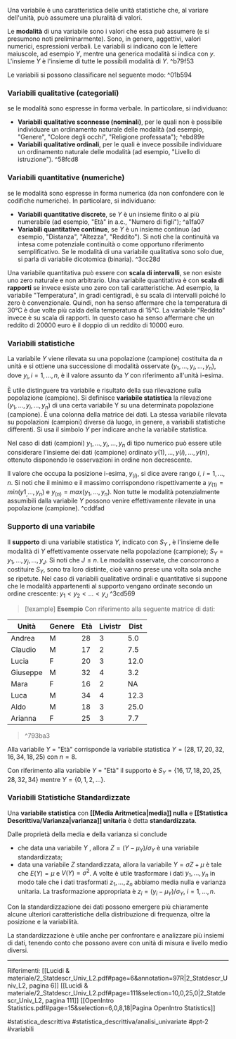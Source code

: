 Una variabile è una caratteristica delle unità statistiche che, al variare dell'unità, può assumere una pluralità di valori.

Le **modalità** di una variabile sono i valori che essa può assumere (e si presumono noti preliminarmente). Sono, in genere, aggettivi, valori numerici, espressioni verbali.
Le variabili si indicano con le lettere maiuscole, ad esempio $Y$, mentre una generica modalità si indica con $y$. L'insieme $Y$ è l'insieme di tutte le possibili modalità di $Y$.  ^b79f53

Le variabili si possono classificare nel seguente modo: ^01b594
### Variabili qualitative (categoriali)
se le modalità sono espresse in forma verbale. 
In particolare, si individuano: 
* **Variabili qualitative sconnesse (nominali)**, per le quali non è possibile individuare un ordinamento naturale delle modalità (ad esempio, "Genere", "Colore degli occhi", "Religione professata");  ^ebd89e
* **Variabili qualitative ordinali**, per le quali è invece possibile individuare un ordinamento naturale delle modalità (ad esempio, "Livello di istruzione").  ^58fcd8
### Variabili quantitative (numeriche)
se le modalità sono espresse in forma numerica (da non confondere con le codifiche numeriche).
In particolare, si individuano:
*  **Variabili quantitative discrete**, se $Y$ è un insieme finito o al più numerabile (ad esempio, "Età" in a.c., "Numero di figli");  ^a1fa07
* **Variabili quantitative continue**, se $Y$ è un insieme continuo (ad esempio, "Distanza", "Altezza", "Reddito"). 
	Si noti che la continuità va intesa come potenziale continuità o come opportuno riferimento semplificativo.
Se le modalità di una variabile qualitativa sono solo due, si parla di variabile dicotomica (binaria). ^3cc28d

Una variabile quantitativa può essere con **scala di intervalli**, se non esiste uno zero naturale e non arbitrario. 
Una variabile quantitativa è con **scala di rapporti** se invece esiste uno zero con tali caratteristiche.
Ad esempio, la variabile "Temperatura", in gradi centigradi, è su scala di intervalli poiché lo zero è convenzionale. 
Quindi, non ha senso affermare che la temperatura di 30°C è due volte più calda della temperatura di 15°C. 
La variabile "Reddito" invece è su scala di rapporti. In questo caso ha senso affermare che un reddito di 20000 euro è il doppio di un reddito di 10000 euro.

### Variabili statistiche

La variabile $Y$ viene rilevata su una popolazione (campione) costituita da $n$ unità e si ottiene una successione di modalità osservate $(y_1, . . . , y_i, . . . , y_n)$, dove $y_i, i = 1, . . . , n$, è il valore assunto da $Y$ con riferimento all'unità i-esima. 

È utile distinguere tra variabile e risultato della sua rilevazione sulla popolazione (campione). Si definisce **variabile statistica** la rilevazione $(y_1, . . . , y_i, . . . , y_n)$ di una certa variabile Y su una determinata popolazione (campione).
È una colonna della matrice dei dati. La stessa variabile rilevata su popolazioni (campioni) diverse dà luogo, in genere, a variabili statistiche differenti. 
Si usa il simbolo $Y$ per indicare anche la variabile statistica.

Nel caso di dati (campioni) $y_1, . . . , y_i, . . . , y_n$ di tipo numerico può essere utile considerare l'insieme dei dati (campione) ordinato $y(1), . . . , y(i), . . . , y(n)$, ottenuto disponendo le osservazioni in ordine non decrescente.

Il valore che occupa la posizione i-esima, $y_{(i)}$, si dice avere rango $i,\ i = 1, . . . , n$. Si noti che il minimo e il massimo corrispondono rispettivamente a $y_{(1)} = min(y1_, . . . , y_n)$ e $y_{(n)} = max(y_1, . . . , y_n)$. 
Non tutte le modalità potenzialmente assumibili dalla variabile $Y$ possono venire effettivamente rilevate in una popolazione (campione). ^cddfad

### Supporto di una variabile

Il **supporto** di una variabile statistica $Y$, indicato con $S_Y$ , è l'insieme delle modalità di $Y$ effettivamente osservate nella popolazione (campione); 
$S_Y = {y_1, . . . , y_j , . . . , y_J }$. 
Si noti che $J \le n$. 
Le modalità osservate, che concorrono a costituire $S_Y$, sono tra loro distinte, cioè vanno prese una volta sola anche se ripetute. 
Nel caso di variabili qualitative ordinali e quantitative si suppone che le modalità appartenenti al supporto vengano ordinate secondo un ordine crescente: $y_1 \lt y_2 \lt ... \lt y_J$ ^3cd569

>[!example] **Esempio**
>Con riferimento alla seguente matrice di dati:
>
| Unità | Genere | Età | Livistr | Dist |
| ---- | ---- | ---- | ---- | ---- |
| Andrea | M | 28 | 3 | 5.0 |
| Claudio | M | 17 | 2 | 7.5 |
| Lucia | F | 20 | 3 | 12.0 |
| Giuseppe | M | 32 | 4 | 3.2 |
| Mara | F | 16 | 2 | NA |
| Luca | M | 34 | 4 | 12.3 |
| Aldo | M | 18 | 3 |  25.0 |
| Arianna | F | 25 | 3 | 7.7 |
>^793ba3
>
Alla variabile $Y$ = "Età" corrisponde la variabile statistica
$Y = (28, 17, 20, 32, 16, 34, 18, 25)$ con $n=8$.
>
Con riferimento alla variabile $Y$ = "Età" il supporto è $S_Y = \{16, 17, 18, 20, 25, 28, 32, 34\}$ mentre $Y = \{0, 1, 2, ...\}$.

### Variabili Statistiche Standardizzate
Una **variabile statistica** con **[[Media Aritmetica|media]] nulla** e **[[Statistica Descrittiva/Varianza|varianza]] unitaria** è detta **standardizzata**.

Dalle proprietà della media e della varianza si conclude
* che data una variabile $Y$ , allora $Z = (Y − \mu_Y) / \sigma_Y$ è una variabile standardizzata; 
* data una variabile $Z$ standardizzata, allora la variabile $Y = \sigma Z + \mu$ è tale che $E(Y) = \mu$ e $V(Y) = \sigma^2$. 
A volte è utile trasformare i dati $y_1, . . . , y_n$ in modo tale che i dati trasformati $z_1, . . . , z_n$ abbiamo media nulla e varianza unitaria. La trasformazione appropriata è $z_i = (y_i − μ_Y)/\sigma_Y,\ i = 1, . . . , n$. 

Con la standardizzazione dei dati possono emergere più chiaramente alcune ulteriori caratteristiche della distribuzione di frequenza, oltre la posizione e la variabilità.

La standardizzazione è utile anche per confrontare e analizzare più insiemi di dati, tenendo conto che possono avere con unità di misura e livello medio diversi.

***
Riferimenti:
[[Lucidi & materiale/2_Statdescr_Univ_L2.pdf#page=6&annotation=97R|2_Statdescr_Univ_L2, pagina 6]]
[[Lucidi & materiale/2_Statdescr_Univ_L2.pdf#page=111&selection=10,0,25,0|2_Statdescr_Univ_L2, pagina 111]]
[[OpenIntro Statistics.pdf#page=15&selection=6,0,8,18|Pagina OpenIntro Statistics]]

#statistica_descrittiva
#statistica_descrittiva/analisi_univariate
#ppt-2
#variabili 